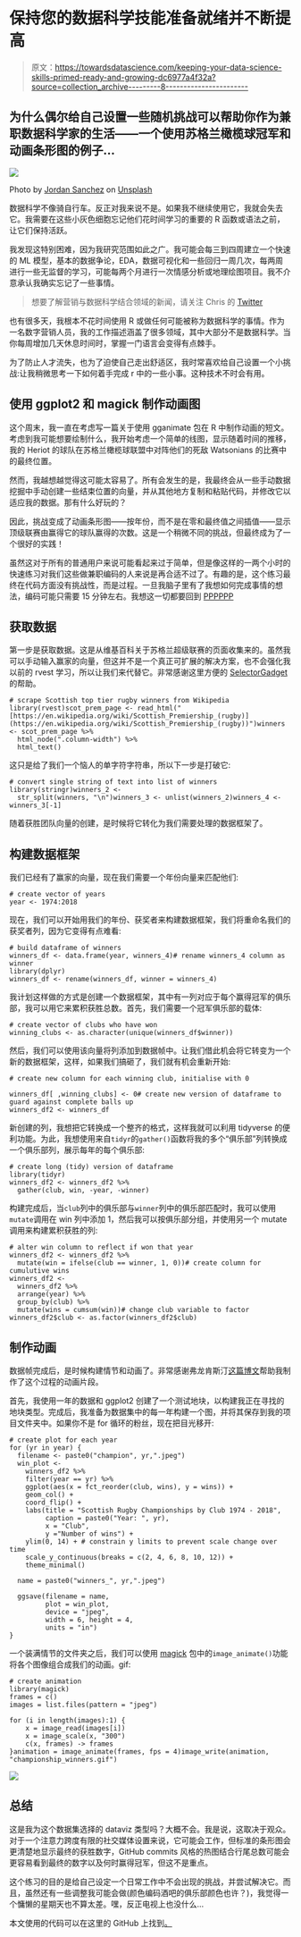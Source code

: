 # 保持您的数据科学技能准备就绪并不断提高

> 原文：<https://towardsdatascience.com/keeping-your-data-science-skills-primed-ready-and-growing-dc6977a4f32a?source=collection_archive---------8----------------------->

## 为什么偶尔给自己设置一些随机挑战可以帮助你作为兼职数据科学家的生活——一个使用苏格兰橄榄球冠军和动画条形图的例子…

![](img/cc7a2fa30c503064dc5aaa6a23eff4ec.png)

Photo by [Jordan Sanchez](https://unsplash.com/photos/Vbzx-yy5FoA?utm_source=unsplash&utm_medium=referral&utm_content=creditCopyText) on [Unsplash](https://unsplash.com/search/photos/practice?utm_source=unsplash&utm_medium=referral&utm_content=creditCopyText)

数据科学不像骑自行车。反正对我来说不是。如果我不继续使用它，我就会失去它。我需要在这些小灰色细胞忘记他们花时间学习的重要的 R 函数或语法之前，让它们保持活跃。

我发现这特别困难，因为我研究范围如此之广。我可能会每三到四周建立一个快速的 ML 模型，基本的数据争论，EDA，数据可视化和一些回归一周几次，每两周进行一些无监督的学习，可能每两个月进行一次情感分析或地理绘图项目。我不介意承认我确实忘记了一些事情。

> 想要了解营销与数据科学结合领域的新闻，请关注 Chris 的 [Twitter](https://twitter.com/chrisBowdata)

也有很多天，我根本不花时间使用 R 或做任何可能被称为数据科学的事情。作为一名数字营销人员，我的工作描述涵盖了很多领域，其中大部分不是数据科学。当你每周增加几天休息时间时，掌握一门语言会变得有点棘手。

为了防止人才流失，也为了迫使自己走出舒适区，我时常喜欢给自己设置一个小挑战:让我稍微思考一下如何着手完成 r 中的一些小事。这种技术不时会有用。

## 使用 ggplot2 和 magick 制作动画图

这个周末，我一直在考虑写一篇关于使用 gganimate 包在 R 中制作动画的短文。考虑到我可能想要绘制什么，我开始考虑一个简单的线图，显示随着时间的推移，我的 Heriot 的球队在苏格兰橄榄球联盟中对阵他们的死敌 Watsonians 的比赛中的最终位置。

然而，我越想越觉得这可能太容易了。所有会发生的是，我最终会从一些手动数据挖掘中手动创建一些结束位置的向量，并从其他地方复制和粘贴代码，并修改它以适应我的数据。那有什么好玩的？

因此，挑战变成了动画条形图——按年份，而不是在零和最终值之间插值——显示顶级联赛由赢得它的球队赢得的次数。这是一个稍微不同的挑战，但最终成为了一个很好的实践！

虽然这对于所有的普通用户来说可能看起来过于简单，但是像这样的一两个小时的快速练习对我们这些做兼职编码的人来说是再合适不过了。有趣的是，这个练习最终在代码方面没有挑战性，而是过程。一旦我脑子里有了我想如何完成事情的想法，编码可能只需要 15 分钟左右。我想这一切都要回到 [PPPPPP](https://en.wikipedia.org/wiki/List_of_U.S._government_and_military_acronyms#PPPPPPP)

## 获取数据

第一步是获取数据。这是从维基百科关于苏格兰超级联赛的页面收集来的。虽然我可以手动输入赢家的向量，但这并不是一个真正可扩展的解决方案，也不会强化我以前的 rvest 学习，所以让我们来代替它。非常感谢这里方便的 [SelectorGadget](https://selectorgadget.com/) 的帮助。

```
# scrape Scottish top tier rugby winners from Wikipedia
library(rvest)scot_prem_page <- read_html("[https://en.wikipedia.org/wiki/Scottish_Premiership_(rugby)](https://en.wikipedia.org/wiki/Scottish_Premiership_(rugby))")winners <- scot_prem_page %>%
  html_node(".column-width") %>%
  html_text()
```

这只是给了我们一个恼人的单字符字符串，所以下一步是打破它:

```
# convert single string of text into list of winners
library(stringr)winners_2 <-
  str_split(winners, "\n")winners_3 <- unlist(winners_2)winners_4 <- winners_3[-1]
```

随着获胜团队向量的创建，是时候将它转化为我们需要处理的数据框架了。

## 构建数据框架

我们已经有了赢家的向量，现在我们需要一个年份向量来匹配他们:

```
# create vector of years
year <- 1974:2018
```

现在，我们可以开始用我们的年份、获奖者来构建数据框架，我们将重命名我们的获奖者列，因为它变得有点难看:

```
# build dataframe of winners
winners_df <- data.frame(year, winners_4)# rename winners_4 column as winner
library(dplyr)
winners_df <- rename(winners_df, winner = winners_4)
```

我计划这样做的方式是创建一个数据框架，其中有一列对应于每个赢得冠军的俱乐部，我可以用它来累积获胜总数。首先，我们需要一个冠军俱乐部的载体:

```
# create vector of clubs who have won
winning_clubs <- as.character(unique(winners_df$winner))
```

然后，我们可以使用该向量将列添加到数据帧中。让我们借此机会将它转变为一个新的数据框架，这样，如果我们搞砸了，我们就有机会重新开始:

```
# create new column for each winning club, initialise with 0

winners_df[ ,winning_clubs] <- 0# create new version of dataframe to guard against complete balls up
winners_df2 <- winners_df
```

新创建的列，我想把它转换成一个整齐的格式，这样我就可以利用 tidyverse 的便利功能。为此，我想使用来自`tidyr`的`gather()`函数将我的多个“俱乐部”列转换成一个俱乐部列，展示每年的每个俱乐部:

```
# create long (tidy) version of dataframe
library(tidyr)
winners_df2 <- winners_df2 %>%
  gather(club, win, -year, -winner)
```

构建完成后，当`club`列中的俱乐部与`winner`列中的俱乐部匹配时，我可以使用`mutate`调用在 win 列中添加 1，然后我可以按俱乐部分组，并使用另一个 mutate 调用来构建累积获胜的列:

```
# alter win column to reflect if won that year
winners_df2 <- winners_df2 %>%
  mutate(win = ifelse(club == winner, 1, 0))# create column for cumulutive wins
winners_df2 <-
  winners_df2 %>%
  arrange(year) %>%
  group_by(club) %>%
  mutate(wins = cumsum(win))# change club variable to factor
winners_df2$club <- as.factor(winners_df2$club)
```

## 制作动画

数据帧完成后，是时候构建情节和动画了。非常感谢弗龙肯斯汀[这篇博文](https://fronkonstin.com/2017/03/07/frankenstein/)帮助我制作了这个过程的动画片段。

首先，我使用一年的数据和 ggplot2 创建了一个测试地块，以构建我正在寻找的地块类型。完成后，我准备为数据集中的每一年构建一个图，并将其保存到我的项目文件夹中。如果你不是 for 循环的粉丝，现在把目光移开:

```
# create plot for each year
for (yr in year) {
  filename <- paste0("champion", yr,".jpeg")
  win_plot <-
    winners_df2 %>%
    filter(year == yr) %>%
    ggplot(aes(x = fct_reorder(club, wins), y = wins)) + 
    geom_col() +
    coord_flip() +
    labs(title = "Scottish Rugby Championships by Club 1974 - 2018",
         caption = paste0("Year: ", yr),
         x = "Club",
         y ="Number of wins") +
    ylim(0, 14) + # constrain y limits to prevent scale change over time
    scale_y_continuous(breaks = c(2, 4, 6, 8, 10, 12)) +
    theme_minimal()

  name = paste0("winners_", yr,".jpeg")

  ggsave(filename = name,
         plot = win_plot,
         device = "jpeg",
         width = 6, height = 4, 
         units = "in")
}
```

一个装满情节的文件夹之后，我们可以使用 [magick](https://cran.r-project.org/web/packages/magick/vignettes/intro.html) 包中的`image_animate()`功能将各个图像组合成我们的动画。gif:

```
# create animation   
library(magick)
frames = c()
images = list.files(pattern = "jpeg")

for (i in length(images):1) {
    x = image_read(images[i])
    x = image_scale(x, "300")
    c(x, frames) -> frames
}animation = image_animate(frames, fps = 4)image_write(animation, "championship_winners.gif")
```

![](img/4a32629a7e982379d41f6f7a2f308911.png)

## 总结

这是我为这个数据集选择的 dataviz 类型吗？大概不会。我是说，这取决于观众。对于一个注意力跨度有限的社交媒体设置来说，它可能会工作，但标准的条形图会更清楚地显示最终的获胜数字，GitHub commits 风格的热图结合行尾总数可能会更容易看到最终的数字以及何时赢得冠军，但这不是重点。

这个练习的目的是给自己设定一个日常工作中不会出现的挑战，并尝试解决它。而且，虽然还有一些调整我可能会做(颜色编码酒吧的俱乐部颜色也许？)，我觉得一个慵懒的星期天也不算太差。嘿，反正电视上也没什么…

本文使用的代码可以在这里的 GitHub 上找到[。](https://github.com/chrisBow/scottish-rugby-premiership-winners/blob/master/prem_winners.R)